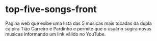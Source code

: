 # top-five-songs-front
Pagina web que exibe uma lista das 5 musicas mais tocadas da dupla caipira Tião Carreiro e Pardinho e permite que o usuário sugira novas musicas informando um link válido no YouTube.
